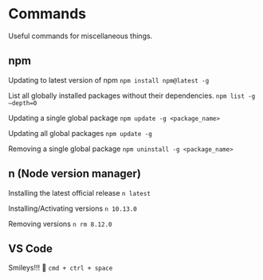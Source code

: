 # Commands

Useful commands for miscellaneous things.

## npm

Updating to latest version of npm
`npm install npm@latest -g`

List all globally installed packages without their dependencies.
`npm list -g —depth=0`

Updating a single global package
`npm update -g <package_name>`

Updating all global packages
`npm update -g`

Removing a single global package
`npm uninstall -g <package_name>`

## n (Node version manager)

Installing the latest official release
`n latest`

Installing/Activating versions
`n 10.13.0`

Removing versions
`n rm 8.12.0`

## VS Code

Smileys!!! 🐻
`cmd + ctrl + space`
